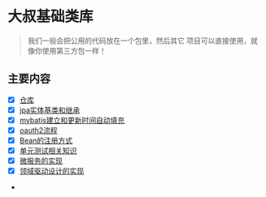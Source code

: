 # 大叔基础类库
> 我们一般会把公用的代码放在一个包里，然后其它 项目可以直接使用，就像你使用第三方包一样！
## 主要内容
* [x] [仓库](./document/repository.md)
* [x] [jpa实体基类和继承](./document/jpa.md)
* [x] [mybatis建立和更新时间自动填充](./document/mybatis.md)
* [x] [oauth2流程](./document/oauth2.md)
* [x] [Bean的注册方式](./document/bean.md)
* [x] [单元测试相关知识](./document/unit-test.md)
* [x] [微服务的实现](./document/micro-service.md)
* [x] [领域驱动设计的实现](./document/ddd.md)
* 